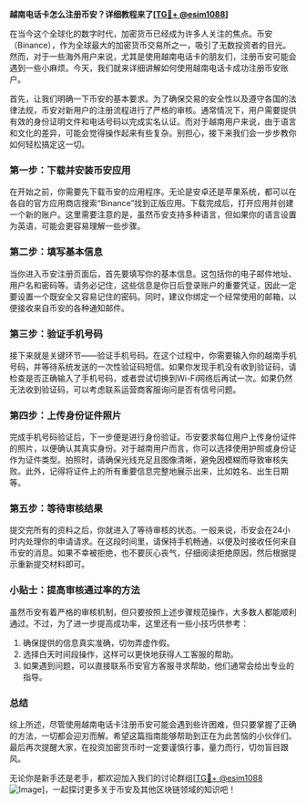 **越南电话卡怎么注册币安？详细教程来了[[TG💪+ @esim1088](https://t.me/s/esim1088)]**

在当今这个全球化的数字时代，加密货币已经成为许多人关注的焦点。币安（Binance），作为全球最大的加密货币交易所之一，吸引了无数投资者的目光。然而，对于一些海外用户来说，尤其是使用越南电话卡的朋友们，注册币安可能会遇到一些小麻烦。今天，我们就来详细讲解如何使用越南电话卡成功注册币安账户。

首先，让我们明确一下币安的基本要求。为了确保交易的安全性以及遵守各国的法律法规，币安对新用户的注册流程进行了严格的审核。通常情况下，用户需要提供有效的身份证明文件和电话号码以完成实名认证。而对于越南用户来说，由于语言和文化的差异，可能会觉得操作起来有些复杂。别担心，接下来我们会一步步教你如何轻松搞定这一切。

### 第一步：下载并安装币安应用

在开始之前，你需要先下载币安的应用程序。无论是安卓还是苹果系统，都可以在各自的官方应用商店搜索“Binance”找到正版应用。下载完成后，打开应用并创建一个新的账户。这里需要注意的是，虽然币安支持多种语言，但如果你的语言设置为英语，可能会更容易理解一些步骤。

### 第二步：填写基本信息

当你进入币安注册页面后，首先要填写你的基本信息。这包括你的电子邮件地址、用户名和密码等。请务必记住，这些信息是你日后登录账户的重要凭证，因此一定要设置一个既安全又容易记住的密码。同时，建议你绑定一个经常使用的邮箱，以便接收来自币安的各种通知邮件。

### 第三步：验证手机号码

接下来就是关键环节——验证手机号码。在这个过程中，你需要输入你的越南手机号码，并等待系统发送的一次性验证码短信。如果你发现手机没有收到验证码，请检查是否正确输入了手机号码，或者尝试切换到Wi-Fi网络后再试一次。如果仍然无法收到验证码，可以考虑联系运营商客服询问是否有信号问题。

### 第四步：上传身份证件照片

完成手机号码验证后，下一步便是进行身份验证。币安要求每位用户上传身份证件的照片，以便确认其真实身份。对于越南用户而言，你可以选择使用护照或身份证作为证件类型。拍照时，请确保光线充足且图像清晰，避免因模糊而导致审核失败。此外，记得将证件上的所有重要信息完整地展示出来，比如姓名、出生日期等。

### 第五步：等待审核结果

提交完所有的资料之后，你就进入了等待审核的状态。一般来说，币安会在24小时内处理你的申请请求。在这段时间里，请保持手机畅通，以便及时接收任何来自币安的消息。如果不幸被拒绝，也不要灰心丧气，仔细阅读拒绝原因，然后根据提示重新提交材料即可。

### 小贴士：提高审核通过率的方法

虽然币安有着严格的审核机制，但只要按照上述步骤规范操作，大多数人都能顺利通过。不过，为了进一步提高成功率，这里还有一些小技巧供参考：

1. 确保提供的信息真实准确，切勿弄虚作假。
2. 选择白天时间段操作，这样可以更快地获得人工客服的帮助。
3. 如果遇到问题，可以直接联系币安官方客服寻求帮助，他们通常会给出专业的指导。

### 总结

综上所述，尽管使用越南电话卡注册币安可能会遇到些许困难，但只要掌握了正确的方法，一切都会迎刃而解。希望这篇指南能够帮助到正在为此苦恼的小伙伴们。最后再次提醒大家，在投资加密货币时一定要谨慎行事，量力而行，切勿盲目跟风。

无论你是新手还是老手，都欢迎加入我们的讨论群组[[TG💪+ @esim1088](https://t.me/s/esim1088) ![Image](https://i.postimg.cc/4NQfJmqS/Snipaste-2025-05-13-00-14-12.png)]，一起探讨更多关于币安及其他区块链领域的知识吧！